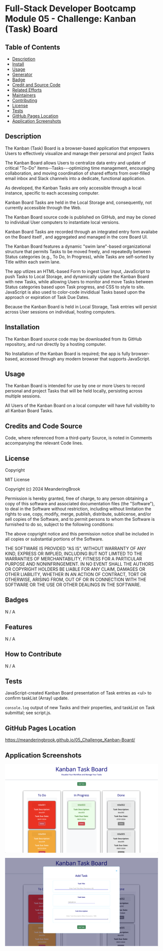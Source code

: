 # Full-Stack Developer Bootcamp Module 05 - Challenge: Kanban (Task) Board

## Table of Contents

- [Description](#description)
- [Install](#install)
- [Usage](#usage)
- [Generator](#generator)
- [Badge](#badge)
- [Credit and Source Code](#credits-and-code-source)
- [Related Efforts](#related-efforts)
- [Maintainers](#maintainers)
- [Contributing](#contributing)
- [License](#license)
- [Tests](#tests)
- [GitHub Pages Location](#github-pages-location)
- [Application Screenshots](#application-screenshots) 


## Description

The Kanban (Task) Board is a browser-based application that empowers Users to effectively visualize and manage their personal and project Tasks

The Kanban Board allows Users to centralize data entry and update of critical "To-Do" items--Tasks---optimizing time management, encouraging collaboration, and moving coordination of shared efforts from over-filled email inbox and Slack channels into a dedicate, functional application.

As developed, the Kanban Tasks are only accessible through a local instance, specific to each accessing computer.

Kanban Board Tasks are held in the Local Storage and, consequently, not currently accessible through the Web.

The Kanban Board source code is published on GitHub, and may be cloned to individual User computers to instantiate local versions.

Kanban Board Tasks are recorded through an integrated entry form availabe on the Board itself , and aggregated and managed in the core Board UI.

The Kanban Board features a dynamic "swim lane"-based organizational structure that permits Tasks to be moved freely, and repeatedly between Status categories (e.g., To Do, In Progress), while Tasks are self-sorted by Title within each swim lane.

The app utlizes an HTML-based Form to ingest User Input, JavaScript to push Tasks to Local Storage, and dynamically update the Kanban Board with new Tasks, while allowing Users to monitor and move Tasks between Status categories based upon Task progress, and CSS to style to site. JavaScript is also used to color-code invididual Tasks based upon the approach or expiration of Task Due Dates.

Because the Kanban Board is held in Local Storage, Task entries will persist across User sessions on individual, hosting computers.


## Installation

The Kanban Board source code may be downloaded from its GitHub repository, and run directly by a hosting computer.

No Installation of the Kanban Board is required; the app is fully browser-based, accessed through any modern browser that supports JavaScript.


## Usage

The Kanban Board is intended for use by one or more Users to record personal and project Tasks that will be held locally, persisting across multiple sessions. 

All Users of the Kanban Board on a local computer will have full visibility to all Kanban Board Tasks.


## Credits and Code Source

Code, where referenced from a third-party Source, is noted in Comments accompanying the relevant Code lines.


## License

Copyright <YEAR> <COPYRIGHT Chris Milazzo>


MIT License

Copyright (c) 2024 MeanderingBrook

Permission is hereby granted, free of charge, to any person obtaining a copy
of this software and associated documentation files (the "Software"), to deal
in the Software without restriction, including without limitation the rights
to use, copy, modify, merge, publish, distribute, sublicense, and/or sell
copies of the Software, and to permit persons to whom the Software is
furnished to do so, subject to the following conditions:

The above copyright notice and this permission notice shall be included in all
copies or substantial portions of the Software.

THE SOFTWARE IS PROVIDED "AS IS", WITHOUT WARRANTY OF ANY KIND, EXPRESS OR
IMPLIED, INCLUDING BUT NOT LIMITED TO THE WARRANTIES OF MERCHANTABILITY,
FITNESS FOR A PARTICULAR PURPOSE AND NONINFRINGEMENT. IN NO EVENT SHALL THE
AUTHORS OR COPYRIGHT HOLDERS BE LIABLE FOR ANY CLAIM, DAMAGES OR OTHER
LIABILITY, WHETHER IN AN ACTION OF CONTRACT, TORT OR OTHERWISE, ARISING FROM,
OUT OF OR IN CONNECTION WITH THE SOFTWARE OR THE USE OR OTHER DEALINGS IN THE
SOFTWARE.


## Badges

N / A


## Features

N / A


## How to Contribute

N / A


## Tests

JavaScript-created Kanban Board presentation of Task entries as &lt;ul&gt; to confirm taskList (Array) update.

`console.log` output of new Tasks and their properties, and taskList on Task submittal; see script.js.


## GitHub Pages Location

https://meanderingbrook.github.io/05_Challenge_Kanban-Board/


## Application Screenshots

![Kanban Board: Populated Board Screenshot](./assets/images/Kanban-Board-Populated-Board.png?raw=true "Kanban Board: Populated Board")

![Kanban Board: New Task Entry Form](./assets/images/Kanban-Board-New-Task-Entry-Form.png?raw=true "Kanban Board: New Task Entry Form")